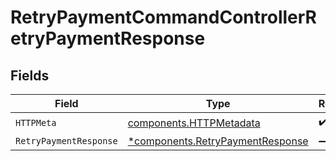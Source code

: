 # RetryPaymentCommandControllerRetryPaymentResponse


## Fields

| Field                                                                               | Type                                                                                | Required                                                                            | Description                                                                         |
| ----------------------------------------------------------------------------------- | ----------------------------------------------------------------------------------- | ----------------------------------------------------------------------------------- | ----------------------------------------------------------------------------------- |
| `HTTPMeta`                                                                          | [components.HTTPMetadata](../../models/components/httpmetadata.md)                  | :heavy_check_mark:                                                                  | N/A                                                                                 |
| `RetryPaymentResponse`                                                              | [*components.RetryPaymentResponse](../../models/components/retrypaymentresponse.md) | :heavy_minus_sign:                                                                  | N/A                                                                                 |